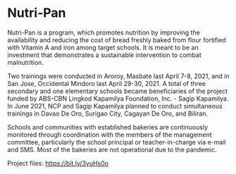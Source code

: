 # Nutri-Pan
Nutri-Pan is a program, which promotes nutrition by improving the availability and reducing the cost of bread freshly baked from flour fortified with Vitamin A and iron among target schools. It is meant to be an investment that demonstrates a sustainable intervention to combat malnutrition.

Two trainings were conducted in Aroroy, Masbate last April 7-8, 2021, and in San Jose, Occidental Mindoro last April 29-30, 2021. A total of three secondary and one elementary schools became beneficiaries of the project funded by ABS-CBN Lingkod Kapamilya Foundation, Inc. - Sagip Kapamilya. 
In June 2021, NCP and Sagip Kapamilya planned to conduct simultaneous trainings in Davao De Oro, Surigao City, Cagayan De Oro, and Biliran. 

Schools and communities with established bakeries are continuously monitored through coordination with the members of the management committee, particularly the school principal or teacher-in-charge via e-mail and SMS. Most of the bakeries are not operational due to the pandemic. 

Project files: https://bit.ly/3yuHs0o
